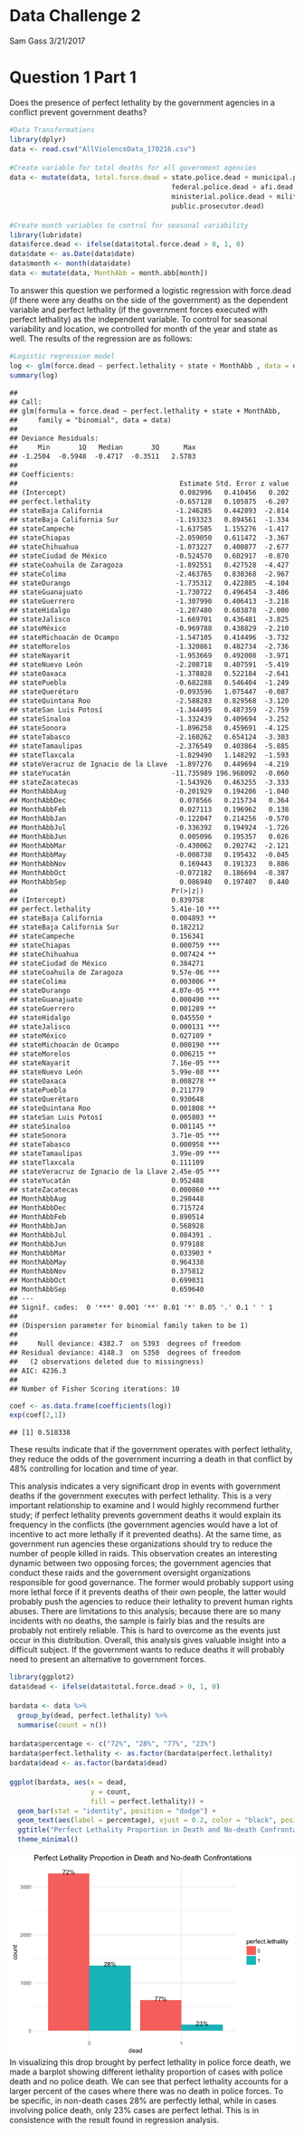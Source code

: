 Data Challenge 2
================
Sam Gass
3/21/2017

Question 1 Part 1
=================

Does the presence of perfect lethality by the government agencies in a conflict prevent government deaths?

``` r
#Data Transformations
library(dplyr)
data <- read.csv("AllViolenceData_170216.csv")

#Create variable for total deaths for all government agencies
data <- mutate(data, total.force.dead = state.police.dead + municipal.police.dead  + 
                                        federal.police.dead + afi.dead + navy.dead +
                                        ministerial.police.dead + military.dead    +
                                        public.prosecutor.dead)

#Create month variables to control for seasonal variability
library(lubridate)
data$force.dead <- ifelse(data$total.force.dead > 0, 1, 0)
data$date <- as.Date(data$date)
data$month <- month(data$date)
data <- mutate(data, MonthAbb = month.abb[month])
```

To answer this question we performed a logistic regression with force.dead (if there were any deaths on the side of the government) as the dependent variable and perfect lethality (if the government forces executed with perfect lethality) as the independent variable. To control for seasonal variability and location, we controlled for month of the year and state as well. The results of the regression are as follows:

``` r
#Logistic regression model
log <- glm(force.dead ~ perfect.lethality + state + MonthAbb , data = data, family = "binomial")
summary(log)
```

    ## 
    ## Call:
    ## glm(formula = force.dead ~ perfect.lethality + state + MonthAbb, 
    ##     family = "binomial", data = data)
    ## 
    ## Deviance Residuals: 
    ##     Min       1Q   Median       3Q      Max  
    ## -1.2504  -0.5948  -0.4717  -0.3511   2.5783  
    ## 
    ## Coefficients:
    ##                                        Estimate Std. Error z value
    ## (Intercept)                            0.082996   0.410456   0.202
    ## perfect.lethality                     -0.657128   0.105875  -6.207
    ## stateBaja California                  -1.246285   0.442893  -2.814
    ## stateBaja California Sur              -1.193323   0.894561  -1.334
    ## stateCampeche                         -1.637585   1.155276  -1.417
    ## stateChiapas                          -2.059050   0.611472  -3.367
    ## stateChihuahua                        -1.073227   0.400877  -2.677
    ## stateCiudad de México                 -0.524570   0.602917  -0.870
    ## stateCoahuila de Zaragoza             -1.892551   0.427528  -4.427
    ## stateColima                           -2.463765   0.830368  -2.967
    ## stateDurango                          -1.735312   0.422885  -4.104
    ## stateGuanajuato                       -1.730722   0.496454  -3.486
    ## stateGuerrero                         -1.307990   0.406413  -3.218
    ## stateHidalgo                          -1.207480   0.603878  -2.000
    ## stateJalisco                          -1.669701   0.436481  -3.825
    ## stateMéxico                           -0.969788   0.438829  -2.210
    ## stateMichoacán de Ocampo              -1.547105   0.414496  -3.732
    ## stateMorelos                          -1.320861   0.482734  -2.736
    ## stateNayarit                          -1.953669   0.492008  -3.971
    ## stateNuevo León                       -2.208718   0.407591  -5.419
    ## stateOaxaca                           -1.378828   0.522184  -2.641
    ## statePuebla                           -0.682288   0.546404  -1.249
    ## stateQuerétaro                        -0.093596   1.075447  -0.087
    ## stateQuintana Roo                     -2.588283   0.829568  -3.120
    ## stateSan Luis Potosí                  -1.344495   0.487359  -2.759
    ## stateSinaloa                          -1.332439   0.409694  -3.252
    ## stateSonora                           -1.896258   0.459691  -4.125
    ## stateTabasco                          -2.160262   0.654124  -3.303
    ## stateTamaulipas                       -2.376549   0.403864  -5.885
    ## stateTlaxcala                         -1.829490   1.148292  -1.593
    ## stateVeracruz de Ignacio de la Llave  -1.897276   0.449694  -4.219
    ## stateYucatán                         -11.735989 196.968092  -0.060
    ## stateZacatecas                        -1.543926   0.463255  -3.333
    ## MonthAbbAug                           -0.201929   0.194206  -1.040
    ## MonthAbbDec                            0.078566   0.215734   0.364
    ## MonthAbbFeb                            0.027113   0.196962   0.138
    ## MonthAbbJan                           -0.122047   0.214256  -0.570
    ## MonthAbbJul                           -0.336392   0.194924  -1.726
    ## MonthAbbJun                            0.005096   0.195357   0.026
    ## MonthAbbMar                           -0.430062   0.202742  -2.121
    ## MonthAbbMay                           -0.008738   0.195432  -0.045
    ## MonthAbbNov                            0.169443   0.191323   0.886
    ## MonthAbbOct                           -0.072182   0.186694  -0.387
    ## MonthAbbSep                            0.086940   0.197407   0.440
    ##                                      Pr(>|z|)    
    ## (Intercept)                          0.839758    
    ## perfect.lethality                    5.41e-10 ***
    ## stateBaja California                 0.004893 ** 
    ## stateBaja California Sur             0.182212    
    ## stateCampeche                        0.156341    
    ## stateChiapas                         0.000759 ***
    ## stateChihuahua                       0.007424 ** 
    ## stateCiudad de México                0.384271    
    ## stateCoahuila de Zaragoza            9.57e-06 ***
    ## stateColima                          0.003006 ** 
    ## stateDurango                         4.07e-05 ***
    ## stateGuanajuato                      0.000490 ***
    ## stateGuerrero                        0.001289 ** 
    ## stateHidalgo                         0.045550 *  
    ## stateJalisco                         0.000131 ***
    ## stateMéxico                          0.027109 *  
    ## stateMichoacán de Ocampo             0.000190 ***
    ## stateMorelos                         0.006215 ** 
    ## stateNayarit                         7.16e-05 ***
    ## stateNuevo León                      5.99e-08 ***
    ## stateOaxaca                          0.008278 ** 
    ## statePuebla                          0.211779    
    ## stateQuerétaro                       0.930648    
    ## stateQuintana Roo                    0.001808 ** 
    ## stateSan Luis Potosí                 0.005803 ** 
    ## stateSinaloa                         0.001145 ** 
    ## stateSonora                          3.71e-05 ***
    ## stateTabasco                         0.000958 ***
    ## stateTamaulipas                      3.99e-09 ***
    ## stateTlaxcala                        0.111109    
    ## stateVeracruz de Ignacio de la Llave 2.45e-05 ***
    ## stateYucatán                         0.952488    
    ## stateZacatecas                       0.000860 ***
    ## MonthAbbAug                          0.298448    
    ## MonthAbbDec                          0.715724    
    ## MonthAbbFeb                          0.890514    
    ## MonthAbbJan                          0.568928    
    ## MonthAbbJul                          0.084391 .  
    ## MonthAbbJun                          0.979188    
    ## MonthAbbMar                          0.033903 *  
    ## MonthAbbMay                          0.964338    
    ## MonthAbbNov                          0.375812    
    ## MonthAbbOct                          0.699031    
    ## MonthAbbSep                          0.659640    
    ## ---
    ## Signif. codes:  0 '***' 0.001 '**' 0.01 '*' 0.05 '.' 0.1 ' ' 1
    ## 
    ## (Dispersion parameter for binomial family taken to be 1)
    ## 
    ##     Null deviance: 4382.7  on 5393  degrees of freedom
    ## Residual deviance: 4148.3  on 5350  degrees of freedom
    ##   (2 observations deleted due to missingness)
    ## AIC: 4236.3
    ## 
    ## Number of Fisher Scoring iterations: 10

``` r
coef <- as.data.frame(coefficients(log))
exp(coef[2,1])
```

    ## [1] 0.518338

These results indicate that if the government operates with perfect lethality, they reduce the odds of the government incurring a death in that conflict by 48% controlling for location and time of year.

This analysis indicates a very significant drop in events with government deaths if the government executes with perfect lethality. This is a very important relationship to examine and I would highly recommend further study; if perfect lethality prevents government deaths it would explain its frequency in the conflicts (the government agencies would have a lot of incentive to act more lethally if it prevented deaths). At the same time, as government run agencies these organizations should try to reduce the number of people killed in raids. This observation creates an interesting dynamic between two opposing forces; the government agencies that conduct these raids and the government oversight organizations responsible for good governance. The former would probably support using more lethal force if it prevents deaths of their own people, the latter would probably push the agencies to reduce their lethality to prevent human rights abuses. There are limitations to this analysis; because there are so many incidents with no deaths, the sample is fairly bias and the results are probably not entirely reliable. This is hard to overcome as the events just occur in this distribution. Overall, this analysis gives valuable insight into a difficult subject. If the government wants to reduce deaths it will probably need to present an alternative to government forces.

``` r
library(ggplot2)
data$dead <- ifelse(data$total.force.dead > 0, 1, 0)

bardata <- data %>% 
  group_by(dead, perfect.lethality) %>%
  summarise(count = n())

bardata$percentage <- c("72%", "28%", "77%", "23%")
bardata$perfect.lethality <- as.factor(bardata$perfect.lethality)
bardata$dead <- as.factor(bardata$dead)

ggplot(bardata, aes(x = dead, 
                    y = count,
                    fill = perfect.lethality)) + 
  geom_bar(stat = "identity", position = "dodge") +
  geom_text(aes(label = percentage), vjust = 0.2, color = "black", position=position_dodge(.9)) +
  ggtitle("Perfect Lethality Proportion in Death and No-death Confrontations") +
  theme_minimal()
```

![](Question_1_w_graph_files/figure-markdown_github/unnamed-chunk-3-1.png) In visualizing this drop brought by perfect lethality in police force death, we made a barplot showing different lethality proportion of cases with police death and no police death. We can see that perfect lethality accounts for a larger percent of the cases where there was no death in police forces. To be specific, in non-death cases 28% are perfectly lethal, while in cases involving police death, only 23% cases are perfect lethal. This is in consistence with the result found in regression analysis.
